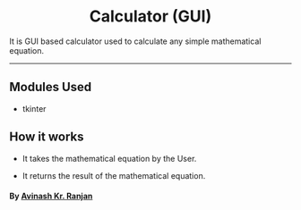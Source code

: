 <h1 align="center">Calculator (GUI)</h1>
It is GUI based calculator used to calculate any simple mathematical equation.

---------------------------------------------------------------------

## Modules Used
- tkinter
## How it works
- It takes the mathematical equation by the User.

- It returns the result of the mathematical equation.

#### By [Avinash Kr. Ranjan](https://github.com/avinashkranjan)
